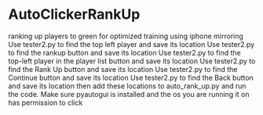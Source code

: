 # AutoClickerRankUp
ranking up players to green for optimized training using iphone mirroring
Use tester2.py to find the top left player and save its location
Use tester2.py to find the rankup button and save its location
Use tester2.py to find the top-left player in the player list button and save its location
Use tester2.py to find the Rank Up button and save its location
Use tester2.py to find the Continue button and save its location
Use tester2.py to find the Back button and save its location
then add these locations to auto_rank_up.py and run the code. 
Make sure pyautogui is installed and the os you are running it on has permission to click
